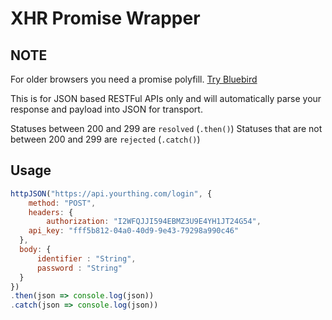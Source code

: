 # XHR Promise Wrapper


NOTE
--
For older browsers you need a promise polyfill. [Try Bluebird](http://bluebirdjs.com/docs/getting-started.html)

This is for JSON based RESTFul APIs only and will automatically parse your response and payload into JSON for transport.

Statuses between 200 and 299 are `resolved` (`.then()`)
Statuses that are not between 200 and 299 are `rejected` (`.catch()`)

Usage
--
```js
httpJSON("https://api.yourthing.com/login", {
    method: "POST",
    headers: {
        authorization: "I2WFQJJI594EBMZ3U9E4YH1JT24G54",
    api_key: "fff5b812-04a0-40d9-9e43-79298a990c46"
  },
  body: {
      identifier : "String",
      password : "String" 
  }
})
.then(json => console.log(json))
.catch(json => console.log(json))
```
